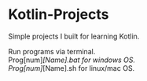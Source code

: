 # Kotlin-Projects
Simple projects I built for learning Kotlin.

Run programs via terminal.  
Prog[num]_[Name].bat for windows OS.  
Prog[num]_[Name].sh for linux/mac OS.
